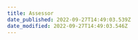 ```yaml
---
title: Assessor
date_published: 2022-09-27T14:49:03.539Z
date_modified: 2022-09-27T14:49:03.546Z
---
```

